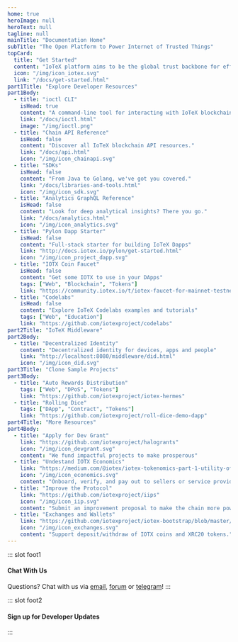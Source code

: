 ```yaml
---
home: true
heroImage: null
heroText: null
tagline: null
mainTitle: "Documentation Home"
subTitle: "The Open Platform to Power Internet of Trusted Things"
topCard:
  title: "Get Started"
  content: "IoTeX platform aims to be the global trust backbone for efficiently connecting distinct parties, where blockchain is the root of trust for this open platform."
  icon: "/img/icon_iotex.svg"
  link: "/docs/get-started.html"
part1Title: "Explore Developer Resources"
part1Body:
  - title: "ioctl CLI"
    isHead: true
    content: "A command-line tool for interacting with IoTeX blockchains."
    link: "/docs/ioctl.html"
    image: "/img/ioctl.png"
  - title: "Chain API Reference"
    isHead: false
    content: "Discover all IoTeX blockchain API resources."
    link: "/docs/api.html"
    icon: "/img/icon_chainapi.svg"
  - title: "SDKs"
    isHead: false
    content: "From Java to Golang, we've got you covered."
    link: "/docs/libraries-and-tools.html"
    icon: "/img/icon_sdk.svg"
  - title: "Analytics GraphQL Reference"
    isHead: false
    content: "Look for deep analytical insights? There you go."
    link: "/docs/analytics.html"
    icon: "/img/icon_analytics.svg"
  - title: "Pylon Dapp Starter"
    isHead: false
    content: "Full-stack starter for building IoTeX Dapps"
    link: "http://docs.iotex.io/pylon/get-started.html"
    icon: "/img/icon_project_dapp.svg"
  - title: "IOTX Coin Faucet"
    isHead: false
    content: "Get some IOTX to use in your DApps"
    tags: ["Web", "Blockchain", "Tokens"]
    link: "https://community.iotex.io/t/iotex-faucet-for-mainnet-testnet-tokens/1339"
  - title: "Codelabs"
    isHead: false
    content: "Explore IoTeX Codelabs examples and tutorials"
    tags: ["Web", "Education"]
    link: "https://github.com/iotexproject/codelabs"
part2Title: "IoTeX Middleware"
part2Body:
  - title: "Decentralized Identity"
    content: "Decentralized identity for devices, apps and people"
    link: "http://localhost:8080/middleware/did.html"
    icon: "/img/icon_did.svg"
part3Title: "Clone Sample Projects"
part3Body:
  - title: "Auto Rewards Distribution"
    tags: ["Web", "DPoS", "Tokens"]
    link: "https://github.com/iotexproject/iotex-hermes"
  - title: "Rolling Dice"
    tags: ["DApp", "Contract", "Tokens"]
    link: "https://github.com/iotexproject/roll-dice-demo-dapp"
part4Title: "More Resources"
part4Body:
  - title: "Apply for Dev Grant"
    link: "https://github.com/iotexproject/halogrants"
    icon: "/img/icon_devgrant.svg"
    content: "We fund impactful projects to make prosperous"
  - title: "Undestand IOTX Economics"
    link: "https://medium.com/@iotex/iotex-tokenomics-part-1-utility-of-the-iotx-token-781ff9c866e3"
    icon: "/img/icon_economics.svg"
    content: "Onboard, verify, and pay out to sellers or service providers."
  - title: "Improve the Protocol"
    link: "https://github.com/iotexproject/iips"
    icon: "/img/icon_iip.svg"
    content: "Submit an improvement proposal to make the chain more powerful."
  - title: "Exchanges and Wallets"
    link: "https://github.com/iotexproject/iotex-bootstrap/blob/master/integration/exchange.md"
    icon: "/img/icon_exchanges.svg"
    content: "Support deposit/withdraw of IOTX coins and XRC20 tokens."
---
```


<Home-Content />

::: slot foot1

#### Chat With Us

Questions? Chat with us via [email](mailto:support@iotex.io), [forum](https://community.iotex.io/c/research-development/protocol) or [telegram](https://t.me/IoTeXGroup)!
:::

::: slot foot2

#### Sign up for Developer Updates

<Home-Subscribe />
:::
